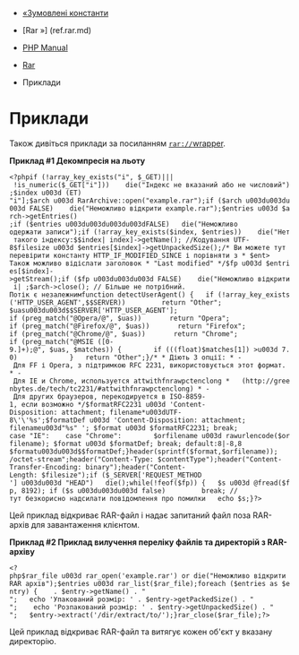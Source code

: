 - [«Зумовлені константи](rar.constants.md)
- [Rar »] (ref.rar.md)

- [PHP Manual](index.md)
- [Rar](book.rar.md)
- Приклади

# Приклади

Також дивіться приклади за посиланням [`rar://`wrapper](wrappers.rar.md).

**Приклад #1 Декомпресія на льоту**

` <?phpif (!array_key_exists("i", $_GET)||| !is_numeric($_GET["i"]))    die("Індекс не вказаний або не числовий");$index u003d (ET) "i"];$arch u003d RarArchive::open("example.rar");if ($arch u003du003du003d FALSE)    die("Неможливо відкрити example.rar");$entries u003d $arch->getEntries() ;if ($entries u003du003du003du003dFALSE)   die("Неможливо одержати записи");if (!array_key_exists($index, $entries))    die("Нет такого індексу:$$index| index]->getName(); //Кодування UTF-8$filesize u003d $entries[$index]->getUnpackedSize();/* Ви можете тут перевірити константу HTTP_IF_MODIFIED_SINCE і порівняти з * $ent> Також можливо відіслати заголовок * "Last modified" */$fp u003d $entries[$index]->getStream();if ($fp u003du003du003d FALSE)    die("Неможливо відкрити і| ;$arch->close(); // Більше не потрібний. Потік є незалежнимfunction detectUserAgent() {   if (!array_key_exists('HTTP_USER_AGENT',$$SERVER))         return "Other"; $uasu003du003d$$SERVER['HTTP_USER_AGENT']; if (preg_match("@Opera/@", $uas))       return "Opera"; if (preg_match("@Firefox/@", $uas))       return "Firefox"; if (preg_match("@Chrome/@", $uas))       return "Chrome"; if (preg_match("@MSIE ([0-9.]+);@", $uas, $matches)) {        if (((float)$matches[1]) >u003d 7.0)             }   return "Other";}/* * Діють 3 опції: * - Для FF і Opera, з підтримкою RFC 2231, використовується этот формат. * - Для IE и Chrome, используется attwithfnrawpctenclong *   (http://greenbytes.de/tech/tc2231/#attwithfnrawpctenclong) * - Для других браузеров, перекодируется в ISO-8859-1, если возможно */$formatRFC2231 u003d 'Content- Disposition: attachment; filename*u003dUTF-8\'\'%s';$formatDef u003d 'Content-Disposition: attachment; filenameu003d"%s" '; $format u003d $formatRFC2231; break; case "IE":    case "Chrome":        $orfilename u003d rawurlencode($orfilename); $format u003d $formatDef; break; default:8|-8,8 $formatu003du003d$$formatDef;}header(sprintf($format,$orfilename)); /octet-stream";header("Content-Type: $contentType");header("Content-Transfer-Encoding: binary");header("Content-Length: $filesize");if ($_SERVER['REQUEST_METHOD '] u003du003d "HEAD")   die();while(!feof($fp)) {   $s u003d @fread($fp, 8192); if ($s u003du003du003d false)         break; //тут безкорисно надсилати повідомлення про помилки   echo $s;}?> `

Цей приклад відкриває RAR-файл і надає запитаний файл поза
RAR-архів для завантаження клієнтом.

**Приклад #2 Приклад вилучення переліку файлів та директорій з
RAR-архіву**

` <?php$rar_file u003d rar_open('example.rar') or die("Неможливо відкрити RAR архів");$entries u003d rar_list($rar_file);foreach ($entries as $entry) {    . $entry->getName() . "
";   echo 'Упакований розмір: ' . $entry->getPackedSize() . "
";    echo 'Розпакований розмір: ' . $entry->getUnpackedSize() . "
";   $entry->extract('/dir/extract/to/');}rar_close($rar_file);?> `

Цей приклад відкриває RAR-файл та витягує кожен об'єкт у вказану
директорію.

